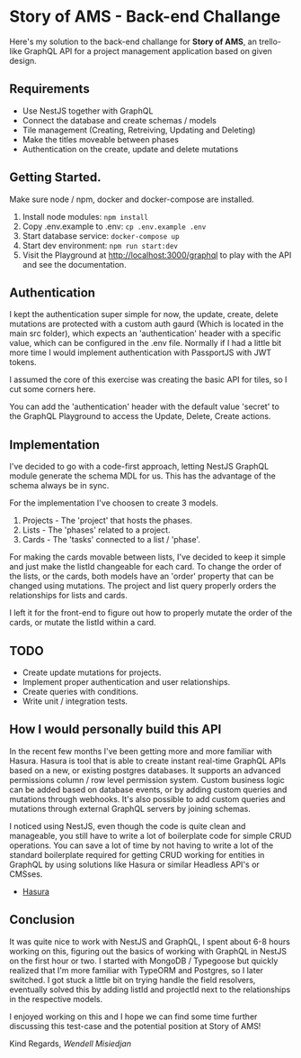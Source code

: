 # Story of AMS - Back-end Challange

Here's my solution to the back-end challange for **Story of AMS**, an trello-like GraphQL API for a project management application based on given design.

## Requirements

- Use NestJS together with GraphQL
- Connect the database and create schemas / models
- Tile management (Creating, Retreiving, Updating and Deleting)
- Make the titles moveable between phases
- Authentication on the create, update and delete mutations

## Getting Started.

Make sure node / npm, docker and docker-compose are installed.

1. Install node modules: `npm install`
2. Copy .env.example to .env: `cp .env.example .env`
3. Start database service: `docker-compose up`
4. Start dev environment: `npm run start:dev`
5. Visit the Playground at [http://localhost:3000/graphql](http://localhost:3000/graphql) to play with the API and see the documentation.

## Authentication

I kept the authentication super simple for now, the update, create, delete mutations are protected with a custom auth gaurd (Which is located in the main src folder), which expects an 'authentication' header with a specific value, which can be configured in the .env file. Normally if I had a little bit more time I would implement authentication with PassportJS with JWT tokens.

I assumed the core of this exercise was creating the basic API for tiles, so I cut some corners here.

You can add the 'authentication' header with the default value 'secret' to the GraphQL Playground to access the Update, Delete, Create actions.

## Implementation

I've decided to go with a code-first approach, letting NestJS GraphQL module generate the schema MDL for us. This has the advantage of the schema always be in sync.

For the implementation I've choosen to create 3 models.

1. Projects - The 'project' that hosts the phases.
2. Lists - The 'phases' related to a project.
3. Cards - The 'tasks' connected to a list / 'phase'.

For making the cards movable between lists, I've decided to keep it simple and just make the listId changeable for each card. To change the order of the lists, or the cards, both models have an 'order' property that can be changed using mutations. The project and list query properly orders the relationships for lists and cards.

I left it for the front-end to figure out how to properly mutate the order of the cards, or mutate the listId within a card.

## TODO

- Create update mutations for projects.
- Implement proper authentication and user relationships.
- Create queries with conditions.
- Write unit / integration tests.

## How I would personally build this API

In the recent few months I've been getting more and more familiar with Hasura. Hasura is tool that is able to create instant real-time GraphQL APIs based on a new, or existing postgres databases. It supports an advanced permissions column / row level permission system. Custom business logic can be added based on database events, or by adding custom queries and mutations through webhooks. It's also possible to add custom queries and mutations through external GraphQL servers by joining schemas.

I noticed using NestJS, even though the code is quite clean and manageable, you still have to write a lot of boilerplate code for simple CRUD operations. You can save a lot of time by not having to write a lot of the standard boilerplate required for getting CRUD working for entities in GraphQL by using solutions like Hasura or similar Headless API's or CMSses.

- [Hasura](https://hasura.io/opensource/)

## Conclusion

It was quite nice to work with NestJS and GraphQL, I spent about 6-8 hours working on this, figuring out the basics of working with GraphQL in NestJS on the first hour or two. I started with MongoDB / Typegoose but quickly realized that I'm more familiar with TypeORM and Postgres, so I later switched. I got stuck a little bit on trying handle the field resolvers, eventually solved this by adding listId and projectId next to the relationships in the respective models.

I enjoyed working on this and I hope we can find some time further discussing this test-case and the potential position at Story of AMS!

Kind Regards,
_Wendell Misiedjan_
